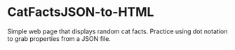 # CatFactsJSON-to-HTML

Simple web page that displays random cat facts. 
Practice using dot notation to grab properties from a JSON file. 

